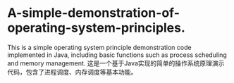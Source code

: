 # A-simple-demonstration-of-operating-system-principles.
This is a simple operating system principle demonstration code implemented in Java, including basic functions such as process scheduling and memory management. 这是一个基于Java实现的简单的操作系统原理演示代码，包含了进程调度、内存调度等基本功能。
